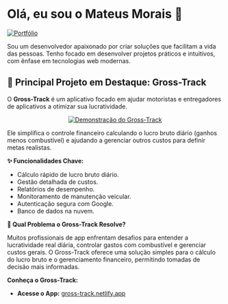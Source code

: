 # Olá, eu sou o Mateus Morais 👋

[![Portfólio](https://img.shields.io/badge/Portfólio-Ver%20Online-brightgreen?style=for-the-badge&logo=netlify)](https://portfolio-mateusmorais.netlify.app)

Sou um desenvolvedor apaixonado por criar soluções que facilitam a vida das pessoas. Tenho focado em desenvolver projetos práticos e intuitivos, com ênfase em tecnologias web modernas.

## 🚀 Principal Projeto em Destaque: Gross-Track

O **Gross-Track** é um aplicativo focado em ajudar motoristas e entregadores de aplicativos a otimizar sua lucratividade.
<br>
<div align="center">

[![Demonstração do Gross-Track](https://github.com/mateusmoraiss/mateusmoraiss/blob/main/gross-track-gif.gif?raw=true)](https://gross-track.netlify.app/)

</div>

Ele simplifica o controle financeiro calculando o lucro bruto diário (ganhos menos combustível) e ajudando a gerenciar outros custos para definir metas realistas.

**✨ Funcionalidades Chave:**
*   Cálculo rápido de lucro bruto diário.
*   Gestão detalhada de custos.
*   Relatórios de desempenho.
*   Monitoramento de manutenção veicular.
*   Autenticação segura com Google.
*   Banco de dados na nuvem.

**🎯 Qual Problema o Gross-Track Resolve?**

Muitos profissionais de app enfrentam desafios para entender a lucratividade real diária, controlar gastos com combustível e gerenciar custos gerais. O Gross-Track oferece uma solução simples para o cálculo do lucro bruto e o gerenciamento financeiro, permitindo tomadas de decisão mais informadas.

**Conheça o Gross-Track:**
*   **Acesse o App:** [gross-track.netlify.app](https://gross-track.netlify.app/)
